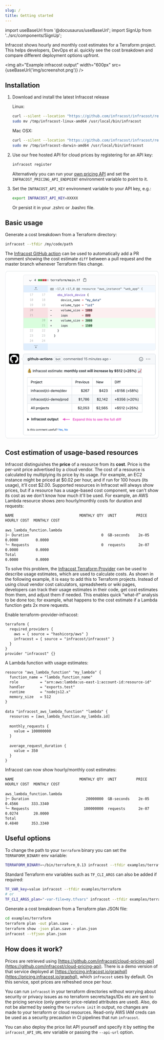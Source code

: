 ```yaml
---
slug: /
title: Getting started
---
```


import useBaseUrl from '@docusaurus/useBaseUrl';
import SignUp from '../src/components/SignUp';

Infracost shows hourly and monthly cost estimates for a Terraform project. This helps developers, DevOps et al. quickly see the cost breakdown and compare different deployment options upfront.

<img alt="Example infracost output" width="600px" src={useBaseUrl('img/screenshot.png')} />

## Installation

1. Download and install the latest Infracost release

    Linux:
    ```sh
    curl --silent --location "https://github.com/infracost/infracost/releases/latest/download/infracost-linux-amd64.tar.gz" | tar xz -C /tmp
    sudo mv /tmp/infracost-linux-amd64 /usr/local/bin/infracost
    ```

    Mac OSX:
    ```sh
    curl --silent --location "https://github.com/infracost/infracost/releases/latest/download/infracost-darwin-amd64.tar.gz" | tar xz -C /tmp
    sudo mv /tmp/infracost-darwin-amd64 /usr/local/bin/infracost
    ```

2.	Use our free hosted API for cloud prices by registering for an API key:
    ```sh
    infracost register
    ```

    Alternatively you can run your [own pricing API](https://github.com/infracost/cloud-pricing-api) and set the `INFRACOST_PRICING_API_ENDPOINT` environment variable to point to it.

3. Set the `INFRACOST_API_KEY` environment variable to your API key, e.g.:
    ```sh
    export INFRACOST_API_KEY=XXXXX
    ```
    Or persist it in your .zshrc or .bashrc file.

## Basic usage

Generate a cost breakdown from a Terraform directory:
```sh
infracost --tfdir /my/code/path
```

The [Infracost GitHub action](https://github.com/marketplace/actions/run-infracost) can be used to automatically add a PR comment showing the cost estimate `diff` between a pull request and the master branch whenever Terraform files change.

<img src="https://raw.githubusercontent.com/infracost/infracost-gh-action/master/screenshot.png" width="550px" alt="Example infracost diff usage" />

## Cost estimation of usage-based resources

Infracost distinguishes the **price** of a resource from its **cost**. Price is the per-unit price advertised by a cloud vendor. The cost of a resource is calculated by multiplying its price by its usage. For example, an EC2 instance might be priced at $0.02 per hour, and if run for 100 hours (its usage), it'll cost $2.00. Supported resources in Infracost will always show prices, but if a resource has a usage-based cost component, we can't show its cost as we don't know how much it'll be used. For example, an AWS Lambda resource shows zero hourly/monthly costs for duration and requests:

  ```
  NAME                              MONTHLY QTY  UNIT         PRICE   HOURLY COST  MONTHLY COST

  aws_lambda_function.lambda
  ├─ Duration                                 0  GB-seconds    2e-05       0.0000        0.0000
  └─ Requests                                 0  requests      2e-07       0.0000        0.0000
  Total                                                                    0.0000        0.0000
  ```

To solve this problem, the [Infracost Terraform Provider](https://registry.terraform.io/providers/infracost/infracost/latest/docs) can be used to describe usage estimates, which are used to calculate costs. As shown in the following example, it is easy to add this to Terraform projects. Instead of using cloud vendor cost calculators, spreadsheets or wiki pages, developers can track their usage estimates in their code, get cost estimates from them, and adjust them if needed. This enables quick "what-if" analysis to be done too; for example, what happens to the cost estimate if a Lambda function gets 2x more requests.

  Enable terraform-provider-infracost: 
  ```hcl
  terraform {
    required_providers {
      aws = { source = "hashicorp/aws" }
      infracost = { source = "infracost/infracost" }
    }
  }
  provider "infracost" {}
  ```

  A Lambda function with usage estimates:
  ```
  resource "aws_lambda_function" "my_lambda" {
    function_name = "lambda_function_name"
    role          = "arn:aws:lambda:us-east-1:account-id:resource-id"
    handler       = "exports.test"
    runtime       = "nodejs12.x"
    memory_size   = 512
  }

  data "infracost_aws_lambda_function" "lambda" {
    resources = [aws_lambda_function.my_lambda.id]

    monthly_requests {
      value = 100000000
    }

    average_request_duration {
      value = 350
    }
  }
  ```

  Infracost can now show hourly/monthly cost estimates:
  ```
  NAME                              MONTHLY QTY  UNIT         PRICE   HOURLY COST  MONTHLY COST

  aws_lambda_function.lambda
  ├─ Duration                          20000000  GB-seconds    2e-05       0.4566      333.3340
  └─ Requests                         100000000  requests      2e-07       0.0274       20.0000
  Total                                                                    0.4840      353.3340
  ```

## Useful options

To change the path to your `terraform` binary you can set the `TERRAFORM_BINARY` env variable:
```sh
TERRAFORM_BINARY=~/bin/terraform_0.13 infracost --tfdir examples/terraform_0.13
```

Standard Terraform env variables such as `TF_CLI_ARGS` can also be added if required:
```sh
TF_VAR_key=value infracost --tfdir examples/terraform
# or
TF_CLI_ARGS_plan="-var-file=my.tfvars" infracost --tfdir examples/terraform
```

Generate a cost breakdown from a Terraform plan JSON file:
```sh
cd examples/terraform
terraform plan -out plan.save .
terraform show -json plan.save > plan.json
infracost --tfjson plan.json
```

## How does it work?

Prices are retrieved using [https://github.com/infracost/cloud-pricing-api](https://github.com/infracost/cloud-pricing-api). There is a demo version of that service deployed at [https://pricing.infracost.io/graphql](https://pricing.infracost.io/graphql), which `infracost` uses by default. On this service, spot prices are refreshed once per hour.

You can run `infracost` in your terraform directories without worrying about security or privacy issues as no terraform secrets/tags/IDs etc are sent to the pricing service (only generic price-related attributes are used). Also, do not be alarmed by seeing the `terraform init` in output, no changes are made to your terraform or cloud resources. Read-only AWS IAM creds can be used as a security precaution in CI pipelines that run `infracost`.

You can also deploy the price list API yourself and specify it by setting the `infracost_API_URL` env variable or passing the `--api-url` option.
